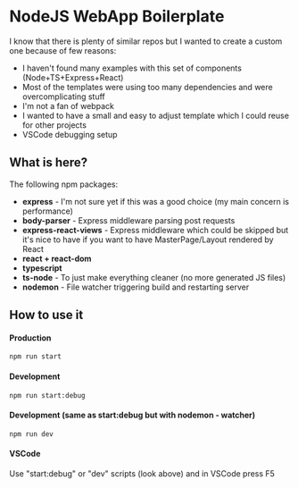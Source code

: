 # NodeJS WebApp Boilerplate

I know that there is plenty of similar repos but I wanted to create a custom one because of few reasons:

* I haven't found many examples with this set of components (Node+TS+Express+React)
* Most of the templates were using too many dependencies and were overcomplicating stuff
* I'm not a fan of webpack
* I wanted to have a small and easy to adjust template which I could reuse for other projects
* VSCode debugging setup

## What is here?

The following npm packages:
* **express** - I'm not sure yet if this was a good choice (my main concern is performance)
* **body-parser** - Express middleware parsing post requests
* **express-react-views** - Express middleware which could be skipped but it's nice to have if you want to have MasterPage/Layout rendered by React
* **react + react-dom**
* **typescript**
* **ts-node** - To just make everything cleaner (no more generated JS files)
* **nodemon** - File watcher triggering build and restarting server

## How to use it

#### Production
```
npm run start
```

#### Development
```
npm run start:debug
```

#### Development (same as start:debug but with nodemon - watcher)
```
npm run dev
```

#### VSCode
Use "start:debug" or "dev" scripts (look above) and in VSCode press F5
